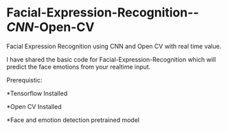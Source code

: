 # Facial-Expression-Recognition-_-CNN_-Open-CV
Facial Expression Recognition using CNN and Open CV with real time value.

I have shared the basic code for Facial-Expression-Recognition which will predict the face emotions from your realtime input.

Prerequistic:
  
  *Tensorflow Installed
  
  *Open CV Installed
  
  *Face and emotion detection pretrained model 

